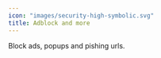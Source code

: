 ```yaml
---
icon: "images/security-high-symbolic.svg"
title: Adblock and more
---
```

Block ads, popups and pishing urls.
